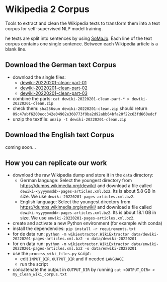 # Wikipedia 2 Corpus
Tools to extract and clean the Wikipedia texts to transform them into a text corpus for self-supervised NLP model training.

he texts are split into sentences by using [SoMaJo](https://github.com/tsproisl/SoMaJo). Each line of the text corpus contains one single sentence. Between each Wikipedia article is a blank line.

## Download the German text Corpus
- download the single files:
  - [dewiki-20220201-clean-part-01](https://github.com/GermanT5/wikipedia2corpus/releases/download/v1.0/dewiki-20220201-clean-part-01)
  - [dewiki-20220201-clean-part-02](https://github.com/GermanT5/wikipedia2corpus/releases/download/v1.0/dewiki-20220201-clean-part-02)
  - [dewiki-20220201-clean-part-03](https://github.com/GermanT5/wikipedia2corpus/releases/download/v1.0/dewiki-20220201-clean-part-03)
- combine the parts: `cat dewiki-20220201-clean-part-* > dewiki-20220201-clean.zip`
- check them: `sha256sum dewiki-20220201-clean.zip` should return `09c47abf6200ecc342e04902e360773f9ba2d92abb64bfa20f22c63fd660edcf`
- unzip the textfile: `unzip -t dewiki-20220201-clean.zip`

## Download the English text Corpus
coming soon...

## How you can replicate our work
- download the raw Wikipedia dump and store it in the `data` directory:
  - German language: Select the youngest directory from https://dumps.wikimedia.org/dewiki/ and download a file called `dewiki-<yyyymmdd>-pages-articles.xml.bz2`. Its is about 5.8 GB in size. We use `dewiki-20220201-pages-articles.xml.bz2`.
  - English language: Select the youngest directory from https://dumps.wikimedia.org/enwiki/ and download a file called `dewiki-<yyyymmdd>-pages-articles.xml.bz2`. Its is about 18.1 GB in size. We use `enwiki-20220201-pages-articles.xml.bz2`.
- create and activate a new Python environment (for example with conda)
- install the dependencies: `pip install -r requirements.txt`
- for de data run: `python -m wikiextractor.WikiExtractor data/dewiki-20220201-pages-articles.xml.bz2 -o data/dewiki-20220201`
- for en data run: `python -m wikiextractor.WikiExtractor data/enwiki-20220201-pages-articles.xml.bz2 -o data/enwiki-20220201`
- use the `process_wiki_files.py` script:
  - edit `INPUT_DIR`, `OUTPUT_DIR` and if needed `LANGUAGE`
  - run the script
- concatenate the output in `OUTPUT_DIR` by running `cat <OUTPUT_DIR> > my_clean_wiki_corpus.txt`
